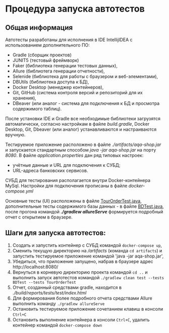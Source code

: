 # Процедура запуска автотестов

## Общая информация
Автотесты разработаны для исполнения в IDE IntellijIDEA с использованием дополнительного ПО:
- Gradle (сборщик проектов)
- JUNIT5 (тестовый фреймворк)
- Faker (библиотека генерации тестовых данных), 
- Allure (библиотега генерации отчетности), 
- Selenide (библиотека для работы с браузером и веб-элементами),
- DBUtils (библиотека доступа к БД),
- Docker Desktop (менеджер контейнеров),
- Git, GitHub (система контроля версий и репозиторий для их хранения),
- DBeaver (или аналог - система для подключения к БД и просмотра содержимого таблиц).

После установки IDE и Gradle все необходимые библиотеки загрузятся автоматически, согласно настройкам в файле *build.gradle*,
Docker Desktop, Git, Dbeaver (или аналог) устанавливаются и настраиваются вручную.

Тестируемое приложение расположено в файле _./artifacts/aqa-shop.jar_ и запускается стандартным способом _java -jar aqa-shop.jar_ на порту _8080_.
В файле _application.properties_ дан ряд типовых настроек:
- учётные данные и URL для подключения к СУБД;
- URL-адреса банковских сервисов.

СУБД для тестирования располагается внутри Docker-контейнера MySql. Настройки для подключения прописаны в файле _docker-compose.yml_

Основные тесты (UI) расположены в файле [TourOrderTest.java](src%2Ftest%2Fjava%2Fru%2Fnetology%2Fweb%2Ftest%2FTourOrderTest.java),  
дополнительные тесты содержимого базы данных - в файле [BDTest.java](src%2Ftest%2Fjava%2Fru%2Fnetology%2Fweb%2Ftest%2FBDTest.java),  
после прогона командой _**./gradlew allureServe**_ формируется подробный отчет с открытием в браузере.

## Шаги для запуска автотестов:
1. Создать и запустить контейнер с СУБД командой `docker-compose up`,
2. Сменить текущую директорию на _/artifacts_ (команда `cd artifacts`) и запустить тестируемое приложение командой 'java -jar aqa-shop.jar', 
3. Убедиться, что приложение запущено, набрав в браузере адрес http://localhost:8080/
4. Вернуться в корневую директорию проекта командой `cd ..` и выполнить запуск автотестов командой `./gradlew clean test --tests BDTest --tests TourOrderTest` 
5. Отчет, созданный средствами gradle, находится в _./build/reports/tests/test/index.html_
6. Для формирования более подробного отчета средствами Allure выполнить команду `./gradlew allureServe`
7. Остановить тестируемое приложение сочетанием клавиш в консоли `Ctrl+C`
8. Остановить выполнение контейнера в консоли `Ctrl+C`, удалить контейнер командой `docker-compose down`